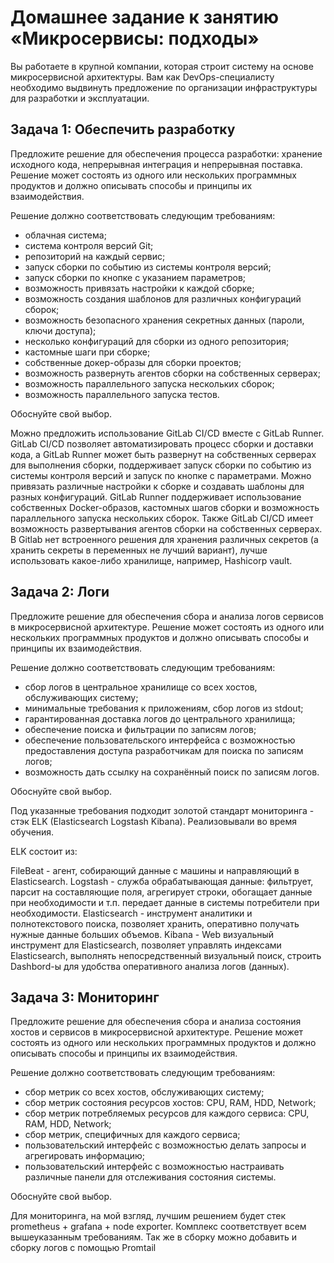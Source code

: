 # Домашнее задание к занятию «Микросервисы: подходы»

Вы работаете в крупной компании, которая строит систему на основе микросервисной архитектуры.
Вам как DevOps-специалисту необходимо выдвинуть предложение по организации инфраструктуры для разработки и эксплуатации.


## Задача 1: Обеспечить разработку

Предложите решение для обеспечения процесса разработки: хранение исходного кода, непрерывная интеграция и непрерывная поставка.
Решение может состоять из одного или нескольких программных продуктов и должно описывать способы и принципы их взаимодействия.

Решение должно соответствовать следующим требованиям:
- облачная система;
- система контроля версий Git;
- репозиторий на каждый сервис;
- запуск сборки по событию из системы контроля версий;
- запуск сборки по кнопке с указанием параметров;
- возможность привязать настройки к каждой сборке;
- возможность создания шаблонов для различных конфигураций сборок;
- возможность безопасного хранения секретных данных (пароли, ключи доступа);
- несколько конфигураций для сборки из одного репозитория;
- кастомные шаги при сборке;
- собственные докер-образы для сборки проектов;
- возможность развернуть агентов сборки на собственных серверах;
- возможность параллельного запуска нескольких сборок;
- возможность параллельного запуска тестов.

Обоснуйте свой выбор.

Можно предложить использование GitLab CI/CD вместе с GitLab Runner. 
GitLab CI/CD позволяет автоматизировать процесс сборки и доставки кода, а GitLab Runner может быть развернут на собственных серверах для выполнения сборки, поддерживает запуск сборки по событию из системы контроля версий и запуск по кнопке с параметрами. 
Можно привязать различные настройки к сборке и создавать шаблоны для разных конфигураций. 
GitLab Runner поддерживает использование собственных Docker-образов, кастомных шагов сборки и возможность параллельного запуска нескольких сборок. 
Также GitLab CI/CD имеет возможность развертывания агентов сборки на собственных серверах. 
В Gitlab нет встроенного решения для хранения различных секретов (а хранить секреты в переменных не лучший вариант), лучше использовать какое-либо хранилище, например, Hashicorp vault.

## Задача 2: Логи

Предложите решение для обеспечения сбора и анализа логов сервисов в микросервисной архитектуре.
Решение может состоять из одного или нескольких программных продуктов и должно описывать способы и принципы их взаимодействия.

Решение должно соответствовать следующим требованиям:
- сбор логов в центральное хранилище со всех хостов, обслуживающих систему;
- минимальные требования к приложениям, сбор логов из stdout;
- гарантированная доставка логов до центрального хранилища;
- обеспечение поиска и фильтрации по записям логов;
- обеспечение пользовательского интерфейса с возможностью предоставления доступа разработчикам для поиска по записям логов;
- возможность дать ссылку на сохранённый поиск по записям логов.

Обоснуйте свой выбор.

Под указанные требования подходит золотой стандарт мониторинга - стэк ELK (Elasticsearch Logstash Kibana). 
Реализовывали во время обучения.

ELK состоит из:

FileBeat - агент, собирающий данные с машины и направляющий в Elasticsearch.
Logstash - служба обрабатывающая данные: фильтрует, парсит на составляющие поля, агрегирует строки, обогащает данные при необходимости и т.п. передает данные в системы потребители при необходимости.
Elasticsearch - инструмент аналитики и полнотекстового поиска, позволяет хранить, оперативно получать нужные данные больших объемов.
Kibana - Web визуальный инструмент для Elasticsearch, позволяет управлять индексами Elasticsearch, выполнять непосредственный визуальный поиск, строить Dashbord-ы для удобства оперативного анализа логов (данных).

## Задача 3: Мониторинг

Предложите решение для обеспечения сбора и анализа состояния хостов и сервисов в микросервисной архитектуре.
Решение может состоять из одного или нескольких программных продуктов и должно описывать способы и принципы их взаимодействия.

Решение должно соответствовать следующим требованиям:
- сбор метрик со всех хостов, обслуживающих систему;
- сбор метрик состояния ресурсов хостов: CPU, RAM, HDD, Network;
- сбор метрик потребляемых ресурсов для каждого сервиса: CPU, RAM, HDD, Network;
- сбор метрик, специфичных для каждого сервиса;
- пользовательский интерфейс с возможностью делать запросы и агрегировать информацию;
- пользовательский интерфейс с возможностью настраивать различные панели для отслеживания состояния системы.

Обоснуйте свой выбор.

Для мониторинга, на мой взгляд, лучшим решением будет стек prometheus + grafana + node exporter. Комплекс соответствует всем вышеуказанным требованиям.
Так же в сборку можно добавить и сборку логов с помощью Promtail

